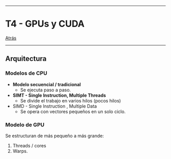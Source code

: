 
---
# T4 - GPUs y CUDA

[Atrás](../README.md)

---
## Arquitectura
### Modelos de CPU
- **Modelo secuencial / tradicional**
	- Se ejecuta paso a paso.
- **SIMT - Single Instruction, Multiple Threads**
	- Se divide el trabajo en varios hilos (pocos hilos)
- SIMD - Single Instruction , Multiple Data
	- Se opera con vectores pequeños en un solo ciclo.
### Modelo de GPU
Se estructuran de más pequeño a más grande:
1. Threads / cores
2. Warps. 